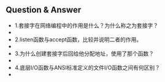 ## Question & Answer
* 1.套接字在网络编程中的作用是什么？为什么称之为套接字？
* 
* 2.listen函数与accept函数，比较并说明二者的作用。
* 
* 3.为什么创建套接字后回给他分配地址，使用了那个函数？
* 
* 4.底层I/O函数与ANSI标准定义的文件I/O函数之间有何区别？
* 